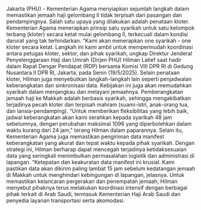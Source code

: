 Jakarta (PHU) - Kementerian Agama menyiapkan sejumlah langkah dalam memastikan jemaah haji gelombang II tidak terpisah dari pasangan dan pendampingnya. Salah satu upaya yang dilakukan adalah penataan kloter. Kementerian Agama menerapkan prinsip satu syarikah untuk satu kelompok terbang (kloter) secara ketat mulai gelombang II, terkecuali dalam kondisi darurat yang tak terhindarkan. “Kami akan menerapkan one syarikah - one kloter secara ketat. Langkah ini kami ambil untuk mempermudah koordinasi antara petugas kloter, sektor, dan pihak syarikah, ungkap Direktur Jenderal Penyelenggaraan Haji dan Umrah (Dirjen PHU) Hilman Latief saat hadir dalam Rapat Dengar Pendapat (RDP) bersama Komisi VIII DPR RI di Gedung Nusantara II DPR RI, Jakarta, pada Senin (19/5/2025). Selain penataan kloter, Hilman juga menyebutkan langkah-langkah lain seperti penjadwalan keberangkatan dan sinkronisasi data. Kebijakan ini juga akan memudahkan syarikah dalam menjangkau dan melayani jemaahnya. Pemberangkatan jemaah haji ke Makkah adalah berbasis syarikah, sehingga mengakibatkan terjadinya pecah kloter dan terpisah mahram (suami-istri, anak-orang tua, dan lansia-pendamping). “Untuk memberikan fleksibilitas yang lebih baik, jadwal keberangkatan akan kami serahkan kepada syarikah 48 jam sebelumnya, dengan perubahan maksimal 1096 yang diperbolehkan dalam waktu kurang dari 24 jam," terang Hilman dalam paparannya. Selain itu, Kementerian Agama juga memastikan pengiriman data manifest keberangkatan yang akurat dan tepat waktu kepada pihak syarikah. Dengan strategi ini, Hilman berharap dapat mencegah terjadinya ketidaksesuaian data yang seringkali menimbulkan permasalahan logistik dan administrasi di lapangan. “Ketepatan dan keakuratan data manifest ini krusial. Kami pastikan data akan dikirim paling lambat 15 jam sebelum kedatangan jemaah di Makkah untuk menghindari kebingungan di lapangan, jelasnya. Untuk memastikan kelancaran pergerakan dan penempatan jemaah, Hilman menyebut pihaknya terus melakukan koordinasi intensif dengan berbagai pihak terkait di Arab Saudi, termasuk Kementerian Haji Arab Saudi dan penyedia layanan transportasi serta akomodasi.